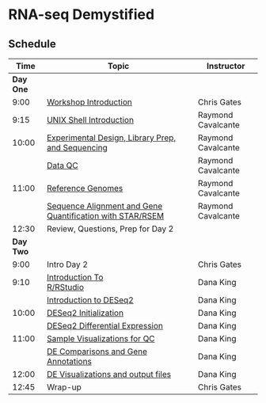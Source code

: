 # RNA-seq Demystified

## Schedule

| Time | Topic | Instructor |
| ---- | ----------------- | ---------- |
| **Day One** |
| 9:00 | [Workshop Introduction](https://umich-brcf-bioinf.github.io/rnaseq_demystified_workshop/site/Module1_Introduction) | Chris Gates |
| 9:15 | [UNIX Shell Introduction](https://umich-brcf-bioinf.github.io/rnaseq_demystified_workshop/site/Module2a_UNIXShell) | Raymond Cavalcante |
| 10:00 | [Experimental Design, Library Prep, and Sequencing](https://umich-brcf-bioinf.github.io/rnaseq_demystified_workshop/site/Module3a_Design_Prep_Seq) | Raymond Cavalcante |
|  | [Data QC](https://umich-brcf-bioinf.github.io/rnaseq_demystified_workshop/site/Module3b_QC) | Raymond Cavalcante |
| 11:00 | [Reference Genomes](https://umich-brcf-bioinf.github.io/rnaseq_demystified_workshop/site/Module4a_Reference_Genomes) | Raymond Cavalcante |
|  | [Sequence Alignment and Gene Quantification with STAR/RSEM](https://umich-brcf-bioinf.github.io/rnaseq_demystified_workshop/site/Module4b_Alignment) | Raymond Cavalcante |
| 12:30 | Review, Questions, Prep for Day 2 | |
| **Day Two** |
| 9:00 | Intro Day 2 | Chris Gates |
| 9:10 | [Introduction To R/RStudio](https://umich-brcf-bioinf.github.io/rnaseq_demystified_workshop/site/Module7a_IntroductionToR)&nbsp;&nbsp;&nbsp;&nbsp;&nbsp;&nbsp;&nbsp;&nbsp;&nbsp;&nbsp;&nbsp;&nbsp;&nbsp;&nbsp;&nbsp;&nbsp;&nbsp;&nbsp;&nbsp;&nbsp;&nbsp;&nbsp;&nbsp;&nbsp; | Dana King |
|  | [Introduction to DESeq2](https://umich-brcf-bioinf.github.io/rnaseq_demystified_workshop/site/Module8a_IntroductionToDESeq2) | Dana King |
| 10:00 | [DESeq2 Initialization](https://umich-brcf-bioinf.github.io/rnaseq_demystified_workshop/site/Module8b_DESeq2Initialization) | Dana King |
|  | [DESeq2 Differential Expression](https://umich-brcf-bioinf.github.io/rnaseq_demystified_workshop/site/Module8d_DESeq2DifferentialExpression) | Dana King |
| 11:00 | [Sample Visualizations for QC](https://umich-brcf-bioinf.github.io/rnaseq_demystified_workshop/site/Module9a_SampleVisualizations) | Dana King |
|  | [DE Comparisons and Gene Annotations](https://umich-brcf-bioinf.github.io/rnaseq_demystified_workshop/site/Module10a_DEComparisons) | Dana King |
| 12:00 | [DE Visualizations and output files](https://umich-brcf-bioinf.github.io/rnaseq_demystified_workshop/site/Module10b_DEVisualizations) | Dana King |
| 12:45  | Wrap-up | Chris Gates |
